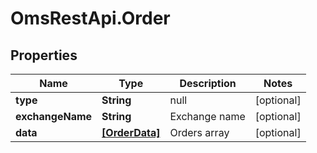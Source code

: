 # OmsRestApi.Order

## Properties

Name | Type | Description | Notes
------------ | ------------- | ------------- | -------------
**type** | **String** | null | [optional] 
**exchangeName** | **String** | Exchange name | [optional] 
**data** | [**[OrderData]**](OrderData.md) | Orders array | [optional] 


